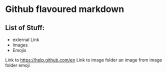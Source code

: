 # Github flavoured markdown

## List of Stuff:
- external Link
- Images
- Emojis

Link to https://help.github.com/en
Link to image folder
an image from image folder
emoji
